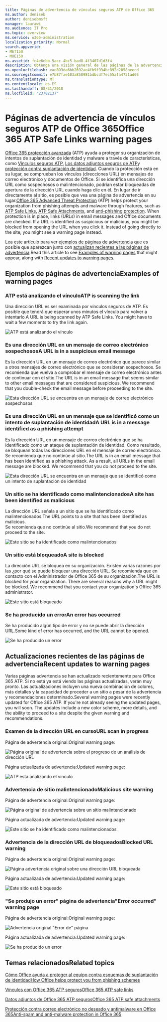 ```yaml
---
title: Páginas de advertencia de vínculos seguros ATP de Office 365
ms.author: deniseb
author: denisebmsft
manager: laurawi
ms.audience: IT Pro
ms.topic: overview
ms.service: o365-administration
localization_priority: Normal
search.appverid:
- MET150
- MOE150
ms.assetid: fc4e6ebb-5acc-4bc5-bad8-4f3407d1d3f4
description: Obtenga una visión general de las páginas de la advertencia que es posible que vea cuando la protección de amenaza avanzada de Office 365 está en el trabajo.
ms.openlocfilehash: eae893da6bb2692ae4fb9f934bc892d2058beecd
ms.sourcegitcommit: e7b87fae103a858981bdbcdf7ec55afa4751ad05
ms.translationtype: MT
ms.contentlocale: es-ES
ms.lasthandoff: 08/31/2018
ms.locfileid: "23782137"
---
```

# <a name="office-365-atp-safe-links-warning-pages"></a><span data-ttu-id="fbe2c-103">Páginas de advertencia de vínculos seguros ATP de Office 365</span><span class="sxs-lookup"><span data-stu-id="fbe2c-103">Office 365 ATP Safe Links warning pages</span></span>

<span data-ttu-id="fbe2c-p101">[Office 365 protección avanzada](office-365-atp.md) (ATP) ayuda a proteger su organización de intentos de suplantación de identidad y malware a través de características, como [Vínculos seguros ATP](atp-safe-links.md), [Los datos adjuntos seguros de ATP](atp-safe-attachments.md)y [protección contra suplantación de identidad](anti-phishing-protection.md). Cuando la protección está en su lugar, se comprueban los vínculos (direcciones URL) en mensajes de correo electrónico y documentos de Office. Si se identifica una dirección URL como sospechosos o malintencionado, podrían estar bloqueadas de apertura de la dirección URL cuando haga clic en él. En lugar de ir directamente al sitio, es posible que vea una página de advertencia en su lugar.</span><span class="sxs-lookup"><span data-stu-id="fbe2c-p101">[Office 365 Advanced Threat Protection](office-365-atp.md) (ATP) helps protect your organization from phishing attempts and malware through features, such as [ATP Safe Links](atp-safe-links.md), [ATP Safe Attachments](atp-safe-attachments.md), and [anti-phishing protection](anti-phishing-protection.md). When protection is in place, links (URLs) in email messages and Office documents are checked. If a URL is identified as suspicious or malicious, you might be blocked from opening the URL when you click it. Instead of going directly to the site, you might see a warning page instead.</span></span> 
  
<span data-ttu-id="fbe2c-108">Lea este artículo para ver [ejemplos de páginas de advertencia](atp-safe-links-warning-pages.md#examples) que es posible que aparezcan junto con [actualizan recientes a las páginas de advertencia](atp-safe-links-warning-pages.md#updates).</span><span class="sxs-lookup"><span data-stu-id="fbe2c-108">Read this article to see [Examples of warning pages](atp-safe-links-warning-pages.md#examples) that might appear, along with [Recent updates to warning pages](atp-safe-links-warning-pages.md#updates).</span></span>
  
## <a name="examples-of-warning-pages"></a><span data-ttu-id="fbe2c-109">Ejemplos de páginas de advertencia</span><span class="sxs-lookup"><span data-stu-id="fbe2c-109">Examples of warning pages</span></span>

### <a name="atp-is-scanning-the-link"></a><span data-ttu-id="fbe2c-110">ATP está analizando el vínculo</span><span class="sxs-lookup"><span data-stu-id="fbe2c-110">ATP is scanning the link</span></span>

<span data-ttu-id="fbe2c-p102">Una dirección URL es ser examinada por vínculos seguros de ATP. Es posible que tendrá que esperar unos minutos el vínculo para volver a intentarlo.</span><span class="sxs-lookup"><span data-stu-id="fbe2c-p102">A URL is being scanned by ATP Safe Links. You might have to wait a few moments to try the link again.</span></span>

![ATP está analizando el vínculo](media/ee8dd5ed-6b91-4248-b054-12b719e8d0ed.png)

### <a name="a-url-is-in-a-suspicious-email-message"></a><span data-ttu-id="fbe2c-114">Es una dirección URL en un mensaje de correo electrónico sospechosos</span><span class="sxs-lookup"><span data-stu-id="fbe2c-114">A URL is in a suspicious email message</span></span>

<span data-ttu-id="fbe2c-p103">Es la dirección URL en un mensaje de correo electrónico que parece similar a otros mensajes de correo electrónico que se consideran sospechosos. Se recomienda que vuelva a comprobar el mensaje de correo electrónico antes de continuar con el sitio.</span><span class="sxs-lookup"><span data-stu-id="fbe2c-p103">The URL is in an email message that seems similar to other email messages that are considered suspicious. We recommend that you double-check the email message before proceeding to the site.</span></span>

![Esta dirección URL se encuentra en un mensaje de correo electrónico sospechosos](media/33f57923-23e3-4b0f-838b-6ad589ba897b.png)

### <a name="a-url-is-in-a-message-identified-as-a-phishing-attempt"></a><span data-ttu-id="fbe2c-118">Es una dirección URL en un mensaje que se identificó como un intento de suplantación de identidad</span><span class="sxs-lookup"><span data-stu-id="fbe2c-118">A URL is in a message identified as a phishing attempt</span></span>

<span data-ttu-id="fbe2c-p104">Es la dirección URL en un mensaje de correo electrónico que se ha identificado como un ataque de suplantación de identidad. Como resultado, se bloquean todas las direcciones URL en el mensaje de correo electrónico. Se recomienda que no continúe al sitio.</span><span class="sxs-lookup"><span data-stu-id="fbe2c-p104">The URL is in an email message that has been identified as a phishing attack. As a result, all URLs in the email message are blocked. We recommend that you do not proceed to the site.</span></span>

![Esta dirección URL se encuentra en un mensaje que se identificó como un intento de suplantación de identidad](media/6e544a28-0604-4821-aba6-d5a57bb917e5.png)

### <a name="a-site-has-been-identified-as-malicious"></a><span data-ttu-id="fbe2c-123">Un sitio se ha identificado como malintencionados</span><span class="sxs-lookup"><span data-stu-id="fbe2c-123">A site has been identified as malicious</span></span>

<span data-ttu-id="fbe2c-124">La dirección URL señala a un sitio que se ha identificado como malintencionados.</span><span class="sxs-lookup"><span data-stu-id="fbe2c-124">The URL points to a site that has been identified as malicious.</span></span>  <br/> <span data-ttu-id="fbe2c-125">Se recomienda que no continúe al sitio.</span><span class="sxs-lookup"><span data-stu-id="fbe2c-125">We recommend that you do not proceed to the site.</span></span>

![Este sitio se ha identificado como malintencionados](media/058883c8-23f0-4672-9c1c-66b084796177.png)

### <a name="a-site-is-blocked"></a><span data-ttu-id="fbe2c-127">Un sitio está bloqueado</span><span class="sxs-lookup"><span data-stu-id="fbe2c-127">A site is blocked</span></span>

<span data-ttu-id="fbe2c-p105">La dirección URL se bloquea en su organización. Existen varias razones por las ¿por qué se puede bloquear una dirección URL. Se recomienda que en contacto con el Administrador de Office 365 de su organización.</span><span class="sxs-lookup"><span data-stu-id="fbe2c-p105">The URL is blocked for your organization. There are several reasons why a URL might be blocked. We recommend that you contact your organization's Office 365 administrator.</span></span>

![Este sitio está bloqueado](media/6b4bda2d-a1e6-419e-8b10-588e83c3af3f.png)

### <a name="an-error-has-occurred"></a><span data-ttu-id="fbe2c-132">Se ha producido un error</span><span class="sxs-lookup"><span data-stu-id="fbe2c-132">An error has occurred</span></span>

<span data-ttu-id="fbe2c-133">Se ha producido algún tipo de error y no se puede abrir la dirección URL.</span><span class="sxs-lookup"><span data-stu-id="fbe2c-133">Some kind of error has occurred, and the URL cannot be opened.</span></span>

![Se ha producido un error](media/2f7465a4-1cf4-4c1c-b7d4-3c07e4b795b4.png)

## <a name="recent-updates-to-warning-pages"></a><span data-ttu-id="fbe2c-135">Actualizaciones recientes de las páginas de advertencia</span><span class="sxs-lookup"><span data-stu-id="fbe2c-135">Recent updates to warning pages</span></span>

<span data-ttu-id="fbe2c-p106">Varias páginas advertencia se han actualizado recientemente para Office 365 ATP. Si no está ya está viendo las páginas actualizadas, verán muy pronto. Las actualizaciones incluyen una nueva combinación de colores, más detalles y la capacidad de proceder a un sitio a pesar de la advertencia y recomendaciones determinado.</span><span class="sxs-lookup"><span data-stu-id="fbe2c-p106">Several warning pages were recently updated for Office 365 ATP. If you're not already seeing the updated pages, you will soon. The updates include a new color scheme, more details, and the ability to proceed to a site despite the given warning and recommendations.</span></span>

### <a name="url-scan-in-progress"></a><span data-ttu-id="fbe2c-139">Examen de la dirección URL en curso</span><span class="sxs-lookup"><span data-stu-id="fbe2c-139">URL scan in progress</span></span>

<span data-ttu-id="fbe2c-140">Página de advertencia original:</span><span class="sxs-lookup"><span data-stu-id="fbe2c-140">Original warning page:</span></span>

![Página original de advertencia sobre el progreso de un análisis de dirección URL](media/04368763-763f-43d6-94a4-a48291d36893.png)

<span data-ttu-id="fbe2c-142">Página actualizada de advertencia:</span><span class="sxs-lookup"><span data-stu-id="fbe2c-142">Updated warning page:</span></span>

![ATP está analizando el vínculo](media/ee8dd5ed-6b91-4248-b054-12b719e8d0ed.png)

### <a name="malicious-site-warning"></a><span data-ttu-id="fbe2c-144">Advertencia de sitio malintencionado</span><span class="sxs-lookup"><span data-stu-id="fbe2c-144">Malicious site warning</span></span>

<span data-ttu-id="fbe2c-145">Página de advertencia original:</span><span class="sxs-lookup"><span data-stu-id="fbe2c-145">Original warning page:</span></span>

![Página original de advertencia sobre un sitio malintencionado](media/b9efda09-6dd8-46ef-82cb-56e4d538b8f5.png)

<span data-ttu-id="fbe2c-147">Página actualizada de advertencia:</span><span class="sxs-lookup"><span data-stu-id="fbe2c-147">Updated warning page:</span></span>

![Este sitio se ha identificado como malintencionados](media/058883c8-23f0-4672-9c1c-66b084796177.png)

### <a name="blocked-url-warning"></a><span data-ttu-id="fbe2c-149">Advertencia de la dirección URL de bloqueados</span><span class="sxs-lookup"><span data-stu-id="fbe2c-149">Blocked URL warning</span></span>

<span data-ttu-id="fbe2c-150">Página de advertencia original:</span><span class="sxs-lookup"><span data-stu-id="fbe2c-150">Original warning page:</span></span>

![Página advertencia original sobre una dirección URL bloqueada](media/3d6ba028-30bf-45fc-958e-d3aad3defc83.png)

<span data-ttu-id="fbe2c-152">Página actualizada de advertencia:</span><span class="sxs-lookup"><span data-stu-id="fbe2c-152">Updated warning page:</span></span>

![Este sitio está bloqueado](media/6b4bda2d-a1e6-419e-8b10-588e83c3af3f.png)

### <a name="error-occurred-warning-page"></a><span data-ttu-id="fbe2c-154">"Se produjo un error" página de advertencia</span><span class="sxs-lookup"><span data-stu-id="fbe2c-154">"Error occurred" warning page</span></span>

<span data-ttu-id="fbe2c-155">Página de advertencia original:</span><span class="sxs-lookup"><span data-stu-id="fbe2c-155">Original warning page:</span></span>

![Advertencia original "Error de" página](media/9aaa4383-2f23-48be-bdaa-8efbcb2acc70.png)

<span data-ttu-id="fbe2c-157">Página actualizada de advertencia:</span><span class="sxs-lookup"><span data-stu-id="fbe2c-157">Updated warning page:</span></span>

![Se ha producido un error](media/2f7465a4-1cf4-4c1c-b7d4-3c07e4b795b4.png)
   
## <a name="related-topics"></a><span data-ttu-id="fbe2c-159">Temas relacionados</span><span class="sxs-lookup"><span data-stu-id="fbe2c-159">Related topics</span></span>

[<span data-ttu-id="fbe2c-160">Cómo Office ayuda a proteger al equipo contra esquemas de suplantación de identidad</span><span class="sxs-lookup"><span data-stu-id="fbe2c-160">How Office helps protect you from phishing schemes</span></span>](https://support.office.com/article/be0de46a-29cd-4c59-aaaf-136cf177d593)
  
[<span data-ttu-id="fbe2c-161">Vínculos con Office 365 ATP seguros</span><span class="sxs-lookup"><span data-stu-id="fbe2c-161">Office 365 ATP safe links</span></span>](atp-safe-links.md)
  
[<span data-ttu-id="fbe2c-162">Datos adjuntos de Office 365 ATP seguros</span><span class="sxs-lookup"><span data-stu-id="fbe2c-162">Office 365 ATP safe attachments</span></span>](atp-safe-attachments.md)
  
[<span data-ttu-id="fbe2c-163">Protección contra correo electrónico no deseado y antimalware en Office 365</span><span class="sxs-lookup"><span data-stu-id="fbe2c-163">Anti-spam and anti-malware protection in Office 365</span></span>](anti-spam-and-anti-malware-protection.md)
  

